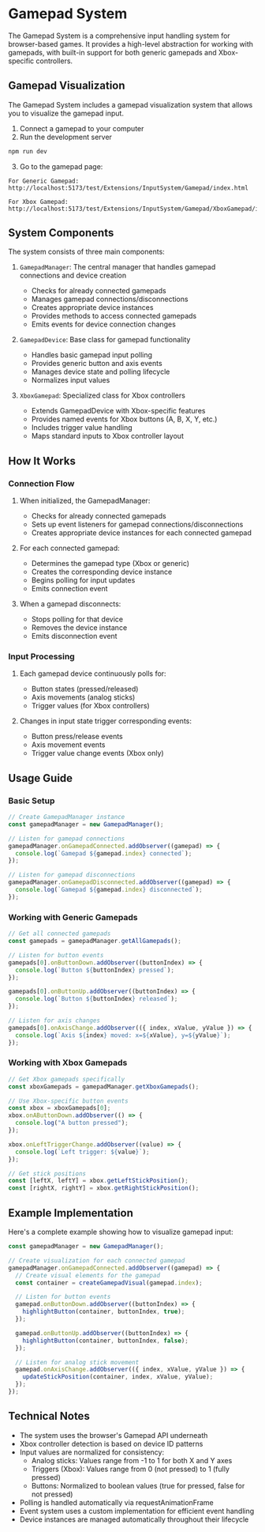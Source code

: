 # Gamepad System

The Gamepad System is a comprehensive input handling system for browser-based games. It provides a high-level abstraction for working with gamepads, with built-in support for both generic gamepads and Xbox-specific controllers.

## Gamepad Visualization

The Gamepad System includes a gamepad visualization system that allows you to visualize the gamepad input.

1. Connect a gamepad to your computer
2. Run the development server

```bash
npm run dev
```

3. Go to the gamepad page:

```text
For Generic Gamepad:
http://localhost:5173/test/Extensions/InputSystem/Gamepad/index.html

For Xbox Gamepad:
http://localhost:5173/test/Extensions/InputSystem/Gamepad/XboxGamepad/index.html
```

## System Components

The system consists of three main components:

1. `GamepadManager`: The central manager that handles gamepad connections and device creation

   - Checks for already connected gamepads
   - Manages gamepad connections/disconnections
   - Creates appropriate device instances
   - Provides methods to access connected gamepads
   - Emits events for device connection changes

2. `GamepadDevice`: Base class for gamepad functionality

   - Handles basic gamepad input polling
   - Provides generic button and axis events
   - Manages device state and polling lifecycle
   - Normalizes input values

3. `XboxGamepad`: Specialized class for Xbox controllers
   - Extends GamepadDevice with Xbox-specific features
   - Provides named events for Xbox buttons (A, B, X, Y, etc.)
   - Includes trigger value handling
   - Maps standard inputs to Xbox controller layout

## How It Works

### Connection Flow

1. When initialized, the GamepadManager:

   - Checks for already connected gamepads
   - Sets up event listeners for gamepad connections/disconnections
   - Creates appropriate device instances for each connected gamepad

2. For each connected gamepad:

   - Determines the gamepad type (Xbox or generic)
   - Creates the corresponding device instance
   - Begins polling for input updates
   - Emits connection event

3. When a gamepad disconnects:
   - Stops polling for that device
   - Removes the device instance
   - Emits disconnection event

### Input Processing

1. Each gamepad device continuously polls for:

   - Button states (pressed/released)
   - Axis movements (analog sticks)
   - Trigger values (for Xbox controllers)

2. Changes in input state trigger corresponding events:
   - Button press/release events
   - Axis movement events
   - Trigger value change events (Xbox only)

## Usage Guide

### Basic Setup

```typescript
// Create GamepadManager instance
const gamepadManager = new GamepadManager();

// Listen for gamepad connections
gamepadManager.onGamepadConnected.addObserver((gamepad) => {
  console.log(`Gamepad ${gamepad.index} connected`);
});

// Listen for gamepad disconnections
gamepadManager.onGamepadDisconnected.addObserver((gamepad) => {
  console.log(`Gamepad ${gamepad.index} disconnected`);
});
```

### Working with Generic Gamepads

```typescript
// Get all connected gamepads
const gamepads = gamepadManager.getAllGamepads();

// Listen for button events
gamepads[0].onButtonDown.addObserver((buttonIndex) => {
  console.log(`Button ${buttonIndex} pressed`);
});

gamepads[0].onButtonUp.addObserver((buttonIndex) => {
  console.log(`Button ${buttonIndex} released`);
});

// Listen for axis changes
gamepads[0].onAxisChange.addObserver(({ index, xValue, yValue }) => {
  console.log(`Axis ${index} moved: x=${xValue}, y=${yValue}`);
});
```

### Working with Xbox Gamepads

```typescript
// Get Xbox gamepads specifically
const xboxGamepads = gamepadManager.getXboxGamepads();

// Use Xbox-specific button events
const xbox = xboxGamepads[0];
xbox.onAButtonDown.addObserver(() => {
  console.log("A button pressed");
});

xbox.onLeftTriggerChange.addObserver((value) => {
  console.log(`Left trigger: ${value}`);
});

// Get stick positions
const [leftX, leftY] = xbox.getLeftStickPosition();
const [rightX, rightY] = xbox.getRightStickPosition();
```

## Example Implementation

Here's a complete example showing how to visualize gamepad input:

```typescript
const gamepadManager = new GamepadManager();

// Create visualization for each connected gamepad
gamepadManager.onGamepadConnected.addObserver((gamepad) => {
  // Create visual elements for the gamepad
  const container = createGamepadVisual(gamepad.index);

  // Listen for button events
  gamepad.onButtonDown.addObserver((buttonIndex) => {
    highlightButton(container, buttonIndex, true);
  });

  gamepad.onButtonUp.addObserver((buttonIndex) => {
    highlightButton(container, buttonIndex, false);
  });

  // Listen for analog stick movement
  gamepad.onAxisChange.addObserver(({ index, xValue, yValue }) => {
    updateStickPosition(container, index, xValue, yValue);
  });
});
```

## Technical Notes

- The system uses the browser's Gamepad API underneath
- Xbox controller detection is based on device ID patterns
- Input values are normalized for consistency:
  - Analog sticks: Values range from -1 to 1 for both X and Y axes
  - Triggers (Xbox): Values range from 0 (not pressed) to 1 (fully pressed)
  - Buttons: Normalized to boolean values (true for pressed, false for not pressed)
- Polling is handled automatically via requestAnimationFrame
- Event system uses a custom implementation for efficient event handling
- Device instances are managed automatically throughout their lifecycle
